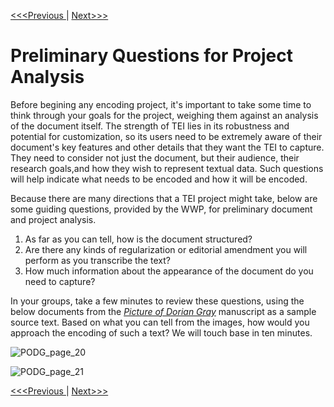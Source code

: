 [<<<Previous  ](basic_architecture.md) | [Next>>>](elements.md)

# Preliminary Questions for Project Analysis

Before begining any encoding project, it's important to take some time to think through your goals for the project, weighing them against an analysis of the document itself. The strength of TEI lies in its robustness and potential for customization, so its users need to be extremely aware of their document's key features and other details that they want the TEI to capture. They need to consider not just the document, but their audience, their research goals,and how they wish to represent textual data. Such questions will help indicate what needs to be encoded and how it will be encoded. 

Because there are many directions that a TEI project might take, below are some guiding questions, provided by the WWP, for preliminary document and project analysis.

1. As far as you can tell, how is the document structured?
2. Are there any kinds of regularization or editorial amendment you will perform as you transcribe the text?
3. How much information about the appearance of the document do you need to capture?

In your groups, take a few minutes to review these questions, using the below documents from the [*Picture of Dorian Gray*](https://en.wikipedia.org/wiki/The_Picture_of_Dorian_Gray) manuscript as a sample source text. Based on what you can tell from the images, how would you approach the encoding of such a text? We will touch base in ten minutes. 

![PODG_page_20](slide_images/podg_ms_20.png)

![PODG_page_21](slide_images/podg_ms_21.png)

[<<<Previous  ](basic_architecture.md) | [Next>>>](elements.md)